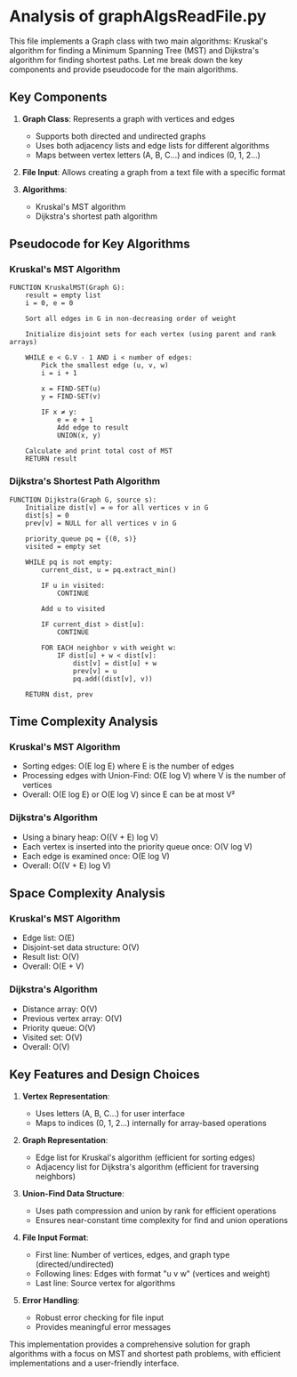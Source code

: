 # Analysis of graphAlgsReadFile.py

This file implements a Graph class with two main algorithms: Kruskal's algorithm for finding a Minimum Spanning Tree (MST) and Dijkstra's algorithm for finding shortest paths. Let me break down the key components and provide pseudocode for the main algorithms.

## Key Components

1. **Graph Class**: Represents a graph with vertices and edges
   - Supports both directed and undirected graphs
   - Uses both adjacency lists and edge lists for different algorithms
   - Maps between vertex letters (A, B, C...) and indices (0, 1, 2...)

2. **File Input**: Allows creating a graph from a text file with a specific format

3. **Algorithms**:
   - Kruskal's MST algorithm
   - Dijkstra's shortest path algorithm

## Pseudocode for Key Algorithms

### Kruskal's MST Algorithm

```
FUNCTION KruskalMST(Graph G):
    result = empty list
    i = 0, e = 0
    
    Sort all edges in G in non-decreasing order of weight
    
    Initialize disjoint sets for each vertex (using parent and rank arrays)
    
    WHILE e < G.V - 1 AND i < number of edges:
        Pick the smallest edge (u, v, w)
        i = i + 1
        
        x = FIND-SET(u)
        y = FIND-SET(v)
        
        IF x ≠ y:
            e = e + 1
            Add edge to result
            UNION(x, y)
    
    Calculate and print total cost of MST
    RETURN result
```

### Dijkstra's Shortest Path Algorithm

```
FUNCTION Dijkstra(Graph G, source s):
    Initialize dist[v] = ∞ for all vertices v in G
    dist[s] = 0
    prev[v] = NULL for all vertices v in G
    
    priority_queue pq = {(0, s)}
    visited = empty set
    
    WHILE pq is not empty:
        current_dist, u = pq.extract_min()
        
        IF u in visited:
            CONTINUE
            
        Add u to visited
        
        IF current_dist > dist[u]:
            CONTINUE
            
        FOR EACH neighbor v with weight w:
            IF dist[u] + w < dist[v]:
                dist[v] = dist[u] + w
                prev[v] = u
                pq.add((dist[v], v))
    
    RETURN dist, prev
```

## Time Complexity Analysis

### Kruskal's MST Algorithm
- Sorting edges: O(E log E) where E is the number of edges
- Processing edges with Union-Find: O(E log V) where V is the number of vertices
- Overall: O(E log E) or O(E log V) since E can be at most V²

### Dijkstra's Algorithm
- Using a binary heap: O((V + E) log V)
- Each vertex is inserted into the priority queue once: O(V log V)
- Each edge is examined once: O(E log V)
- Overall: O((V + E) log V)

## Space Complexity Analysis

### Kruskal's MST Algorithm
- Edge list: O(E)
- Disjoint-set data structure: O(V)
- Result list: O(V)
- Overall: O(E + V)

### Dijkstra's Algorithm
- Distance array: O(V)
- Previous vertex array: O(V)
- Priority queue: O(V)
- Visited set: O(V)
- Overall: O(V)

## Key Features and Design Choices

1. **Vertex Representation**: 
   - Uses letters (A, B, C...) for user interface
   - Maps to indices (0, 1, 2...) internally for array-based operations

2. **Graph Representation**:
   - Edge list for Kruskal's algorithm (efficient for sorting edges)
   - Adjacency list for Dijkstra's algorithm (efficient for traversing neighbors)

3. **Union-Find Data Structure**:
   - Uses path compression and union by rank for efficient operations
   - Ensures near-constant time complexity for find and union operations

4. **File Input Format**:
   - First line: Number of vertices, edges, and graph type (directed/undirected)
   - Following lines: Edges with format "u v w" (vertices and weight)
   - Last line: Source vertex for algorithms

5. **Error Handling**:
   - Robust error checking for file input
   - Provides meaningful error messages

This implementation provides a comprehensive solution for graph algorithms with a focus on MST and shortest path problems, with efficient implementations and a user-friendly interface.